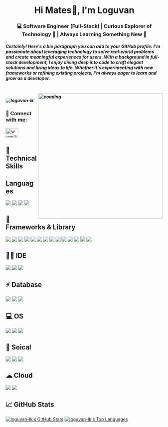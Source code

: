 <h1 align="center">Hi Mates👋, I'm Loguvan</h1>
<h3 align="center">💻 Software Engineer (Full-Stack) | Curious Explorer of Technology 🚀 | Always Learning Something New 🌟</h3>
<h5>Certainly! Here's a bio paragraph you can add to your GitHub profile: I'm passionate about leveraging technology to solve real-world problems and create meaningful experiences for users. With a background in full-stack development, I enjoy diving deep into code to craft elegant solutions and bring ideas to life. Whether it's experimenting with new frameworks or refining existing projects, I'm always eager to learn and grow as a developer.<h5>
  </br>
<img align="right" alt="coading" width="400" src="https://user-images.githubusercontent.com/55389276/140866485-8fb1c876-9a8f-4d6a-98dc-08c4981eaf70.gif" >
<p align="left"> <img src="https://komarev.com/ghpvc/?username=loguvan-lk&label=Profile%20views&color=0e75b6&style=flat" alt="loguvan-lk" /> </p>
<!-- - 🌱 I’m currently learning **react and nodeJS** -->

<!-- - 📫 How to reach me **loguvanofficial@gmail.com** -->

<h3 align="left"> 🤝 Connect with me:</h3>
<p align="left">
<a href="https://linkedin.com/in/www.linkedin.com/in/loguvan-lk" target="blank"><img align="center" src="https://raw.githubusercontent.com/rahuldkjain/github-profile-readme-generator/master/src/images/icons/Social/linked-in-alt.svg" alt="www.linkedin.com/in/loguvan-lk" height="30" width="40" /></a>
</p>

## 💼 Technical Skills

## Languages
![](https://img.shields.io/badge/HTML5-E34F26?style=for-the-badge&logo=html5&logoColor=white)
![](https://img.shields.io/badge/JavaScript-323330?style=for-the-badge&logo=javascript&logoColor=F7DF1E)
![](https://img.shields.io/badge/Python-FFD43B?style=for-the-badge&logo=python&logoColor=blue)
![](https://img.shields.io/badge/PHP-777BB4?style=for-the-badge&logo=php&logoColor=white)
## 🚀 Frameworks & Library 
![](https://img.shields.io/badge/GraphQl-E10098?style=for-the-badge&logo=graphql&logoColor=white)
![](https://img.shields.io/badge/Postman-FF6C37?style=for-the-badge&logo=Postman&logoColor=white)
![](https://img.shields.io/badge/Angular-DD0031?style=for-the-badge&logo=angular&logoColor=white)
![](https://img.shields.io/badge/AngularJS-E23237?style=for-the-badge&logo=angularjs&logoColor=white)
![](https://img.shields.io/badge/JWT-000000?style=for-the-badge&logo=JSON%20web%20tokens&logoColor=white)
![](https://img.shields.io/badge/next%20js-000000?style=for-the-badge&logo=nextdotjs&logoColor=white)
![](https://img.shields.io/badge/React-20232A?style=for-the-badge&logo=react&logoColor=61DAFB)
![](https://img.shields.io/badge/Redux-593D88?style=for-the-badge&logo=redux&logoColor=white)
![](https://img.shields.io/badge/livewire-4e56a6?style=for-the-badge&logo=livewire&logoColor=white)
![](https://img.shields.io/badge/Laravel-FF2D20?style=for-the-badge&logo=laravel&logoColor=white)
![](https://img.shields.io/badge/Codeigniter-EF4223?style=for-the-badge&logo=codeigniter&logoColor=white)
![](https://img.shields.io/badge/Node%20js-339933?style=for-the-badge&logo=nodedotjs&logoColor=white)
![](https://img.shields.io/badge/Chart%20js-FF6384?style=for-the-badge&logo=chartdotjs&logoColor=white)
![](https://img.shields.io/badge/Material%20UI-007FFF?style=for-the-badge&logo=mui&logoColor=white)

## 👩‍💻 IDE
![](https://img.shields.io/badge/VIM-%2311AB00.svg?&style=for-the-badge&logo=vim&logoColor=white)
![](http://img.shields.io/badge/-PHPStorm-181717?style=for-the-badge&logo=phpstorm&logoColor=white)
![](https://img.shields.io/badge/VSCode-0078D4?style=for-the-badge&logo=visual%20studio%20code&logoColor=white)

## ⚡ Database
![](https://img.shields.io/badge/MongoDB-4EA94B?style=for-the-badge&logo=mongodb&logoColor=white)
![](https://img.shields.io/badge/MySQL-005C84?style=for-the-badge&logo=mysql&logoColor=white)
![](https://img.shields.io/badge/MariaDB-003545?style=for-the-badge&logo=mariadb&logoColor=white)

## 💻 OS
![](https://img.shields.io/badge/Ubuntu-E95420?style=for-the-badge&logo=ubuntu&logoColor=white)
![](https://img.shields.io/badge/Kali_Linux-557C94?style=for-the-badge&logo=kali-linux&logoColor=white)
![](https://img.shields.io/badge/Windows-0078D6?style=for-the-badge&logo=windows&logoColor=white)

## 👨 Soical
![](https://img.shields.io/badge/GitHub-100000?style=for-the-badge&logo=github&logoColor=white)
![](https://img.shields.io/badge/GitLab-330F63?style=for-the-badge&logo=gitlab&logoColor=white)
![](https://img.shields.io/badge/GIT-E44C30?style=for-the-badge&logo=git&logoColor=white)

## ☁ Cloud
![](https://img.shields.io/badge/Amazon_AWS-FF9900?style=for-the-badge&logo=amazonaws&logoColor=white)
![](https://img.shields.io/badge/Google_Cloud-4285F4?style=for-the-badge&logo=google-cloud&logoColor=white)

## 📈 GitHub Stats 
[![loguvan-lk's GitHub Stats](https://github-readme-stats.vercel.app/api?username=loguvan-lk&show_icons=true&locale=en)](https://github.com/loguvan-lk)
[![loguvan-lk's Top Languages](https://github-readme-stats.vercel.app/api/top-langs/?username=loguvan-lk&show_icons=true&locale=en&layout=compact)](https://github.com/loguvan-lk)

<!--p><img align="center" src="https://github-readme-streak-stats.herokuapp.com/?user=loguvan-lk&" alt="loguvan-lk" /></p-->
